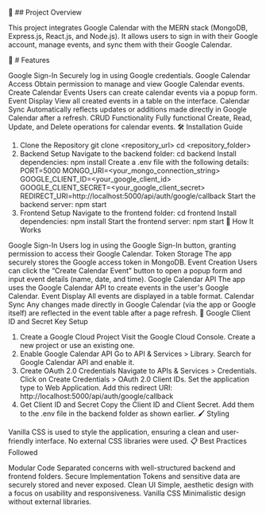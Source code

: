 📄 ## Project Overview

This project integrates Google Calendar with the MERN stack (MongoDB, Express.js, React.js, and Node.js). It allows users to sign in with their Google account, manage events, and sync them with their Google Calendar.

🌟 # Features

Google Sign-In
Securely log in using Google credentials.
Google Calendar Access
Obtain permission to manage and view Google Calendar events.
Create Calendar Events
Users can create calendar events via a popup form.
Event Display
View all created events in a table on the interface.
Calendar Sync
Automatically reflects updates or additions made directly in Google Calendar after a refresh.
CRUD Functionality
Fully functional Create, Read, Update, and Delete operations for calendar events.
🛠️ Installation Guide

1. Clone the Repository
git clone <repository_url>
cd <repository_folder>
2. Backend Setup
Navigate to the backend folder:
cd backend
Install dependencies:
npm install
Create a .env file with the following details:
PORT=5000
MONGO_URI=<your_mongo_connection_string>
GOOGLE_CLIENT_ID=<your_google_client_id>
GOOGLE_CLIENT_SECRET=<your_google_client_secret>
REDIRECT_URI=http://localhost:5000/api/auth/google/callback
Start the backend server:
npm start
3. Frontend Setup
Navigate to the frontend folder:
cd frontend
Install dependencies:
npm install
Start the frontend server:
npm start
🚀 How It Works

Google Sign-In
Users log in using the Google Sign-In button, granting permission to access their Google Calendar.
Token Storage
The app securely stores the Google access token in MongoDB.
Event Creation
Users can click the “Create Calendar Event” button to open a popup form and input event details (name, date, and time).
Google Calendar API
The app uses the Google Calendar API to create events in the user's Google Calendar.
Event Display
All events are displayed in a table format.
Calendar Sync
Any changes made directly in Google Calendar (via the app or Google itself) are reflected in the event table after a page refresh.
🔑 Google Client ID and Secret Key Setup

1. Create a Google Cloud Project
Visit the Google Cloud Console.
Create a new project or use an existing one.
2. Enable Google Calendar API
Go to API & Services > Library.
Search for Google Calendar API and enable it.
3. Create OAuth 2.0 Credentials
Navigate to APIs & Services > Credentials.
Click on Create Credentials > OAuth 2.0 Client IDs.
Set the application type to Web Application.
Add this redirect URI:
http://localhost:5000/api/auth/google/callback
4. Get Client ID and Secret
Copy the Client ID and Client Secret.
Add them to the .env file in the backend folder as shown earlier.
🖌️ Styling

Vanilla CSS is used to style the application, ensuring a clean and user-friendly interface.
No external CSS libraries were used.
📋 Best Practices Followed

Modular Code
Separated concerns with well-structured backend and frontend folders.
Secure Implementation
Tokens and sensitive data are securely stored and never exposed.
Clean UI
Simple, aesthetic design with a focus on usability and responsiveness.
Vanilla CSS
Minimalistic design without external libraries.
